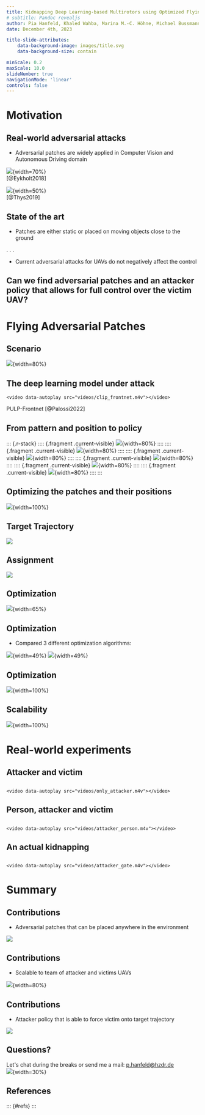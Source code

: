 ```yaml
---
title: Kidnapping Deep Learning-based Multirotors using Optimized Flying Adversarial Patches
# subtitle: Pandoc revealjs
author: Pia Hanfeld, Khaled Wahba, Marina M.-C. Höhne, Michael Bussmann, Wolfgang Hönig
date: December 4th, 2023

title-slide-attributes:
    data-background-image: images/title.svg
    data-background-size: contain

minScale: 0.2
maxScale: 10.0
slideNumber: true
navigationMode: 'linear'
controls: false
---
```

# Motivation
## Real-world adversarial attacks
* Adversarial patches are widely applied in Computer Vision and Autonomous Driving domain


![](images/patch_stop_signs.svg){width=70%}\
[@Eykholt2018]

![](images/patch_cv.svg){width=50%}\
[@Thys2019]

## State of the art
- Patches are either static or placed on moving objects close to the ground

. . .

- Current adversarial attacks for UAVs do not negatively affect the control

## Can we find adversarial patches and an attacker policy that allows for full control over the victim UAV?

# Flying Adversarial Patches
## Scenario
![](images/two_attacker_3.svg){width=80%}

## The deep learning model under attack

```{=html}
<video data-autoplay src="videos/clip_frontnet.m4v"></video>
```
PULP-Frontnet [@Palossi2022]


## From pattern and position to policy
::: {.r-stack}
:::: {.fragment .current-visible}
![](images/retrieve_policy_1_1.png){width=80%}
::::
:::: {.fragment .current-visible}
![](images/retrieve_policy_1_2.png){width=80%}
::::
:::: {.fragment .current-visible}
![](images/retrieve_policy_1_3.png){width=80%}
::::
:::: {.fragment .current-visible}
![](images/retrieve_policy_2_1.png){width=80%}
::::
:::: {.fragment .current-visible}
![](images/retrieve_policy_2_2.png){width=80%}
::::
:::: {.fragment .current-visible}
![](images/retrieve_policy_3.png){width=80%}
::::
:::

## Optimizing the patches and their positions
![](images/schematic_attack_1.svg){width=100%}

## Target Trajectory
![](images/target_trajectory.svg)

## Assignment
![](images/schematic_attack_2.svg)

## Optimization
![](images/schematic_attack_3.svg){width=65%}

## Optimization
* Compared 3 different optimization algorithms:

![](images/plot_exp1_2.svg){width=49%}
![](images/plot_exp1_3.svg){width=49%}

## Optimization
![](images/plot_exp1_1.svg){width=100%}

## Scalability
![](images/exp2.svg){width=100%}


# Real-world experiments
## Attacker and victim
## 
```{=html}
<video data-autoplay src="videos/only_attacker.m4v"></video>
```
## Person, attacker and victim
## 
```{=html}
<video data-autoplay src="videos/attacker_person.m4v"></video>
```
## An actual kidnapping
## 
```{=html}
<video data-autoplay src="videos/attacker_gate.m4v"></video>
```

# Summary
## Contributions
- Adversarial patches that can be placed anywhere in the environment

![](images/overview_v7.png)

## Contributions
- Scalable to team of attacker and victims UAVs

![](images/two_attacker.svg){width=80%}

## Contributions
- Attacker policy that is able to force victim onto target trajectory

![](images/forced_victim.svg)


## Questions?
Let's chat during the breaks or send me a mail: p.hanfeld@hzdr.de\
![](images/qrcode.svg){width=30%}

## References
::: {#refs}
:::
